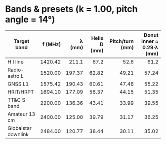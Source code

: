 # Bands & presets (k = 1.00, pitch angle = 14°)
| Target band | f (MHz) | λ (mm) | Helix D (mm) | Pitch/turn (mm) | Donut inner ≈ 0.29·λ (mm) |
|---|---:|---:|---:|---:|---:|
| H I line | 1420.42 | 211.1 | 67.2 | 52.6 | 61.2 |
| Radio-astro L | 1520.00 | 197.37 | 62.82 | 49.21 | 57.24 |
| GNSS L1 | 1575.42 | 190.43 | 60.61 | 47.48 | 55.22 |
| HRIT/HRPT | 1694.10 | 177.09 | 56.37 | 44.15 | 51.35 |
| TT&C S-band | 2200.00 | 136.36 | 43.41 | 33.99 | 39.55 |
| Amateur 13 cm | 2400.00 | 125.00 | 39.79 | 31.17 | 36.25 |
| Globalstar downlink | 2484.00 | 120.77 | 38.44 | 30.11 | 35.02 |
